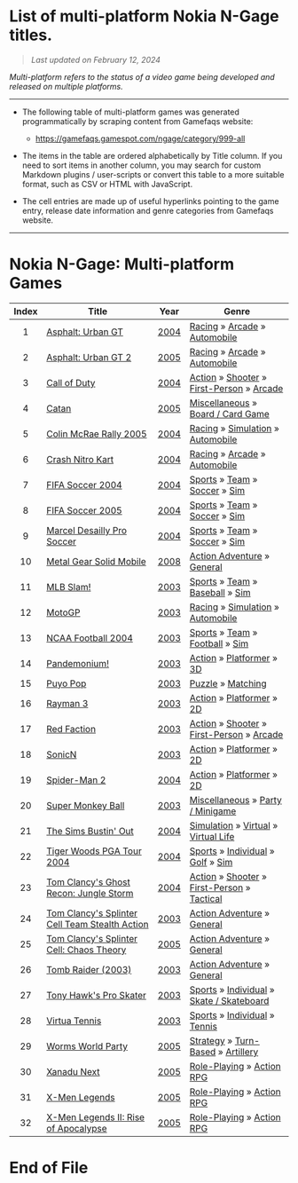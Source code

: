 ﻿# List of multi-platform Nokia N-Gage titles.

> *Last updated on February 12, 2024*

_Multi-platform refers to the status of a video game being developed and released on multiple platforms._

-----------------------------

 - The following table of multi-platform games was generated programmatically by scraping content from Gamefaqs website: 

    - https://gamefaqs.gamespot.com/ngage/category/999-all
      
 - The items in the table are ordered alphabetically by Title column. If you need to sort items in another column, you may search for custom Markdown plugins / user-scripts or convert this table to a more suitable format, such as CSV or HTML with JavaScript.

 - The cell entries are made up of useful hyperlinks pointing to the game entry, release date information and genre categories from Gamefaqs website.

-----------------------------
# Nokia N-Gage∶ Multi-platform Games
|Index|Title|Year|Genre|
|:--:|--|--|--|
|1|<a href="https://gamefaqs.gamespot.com/ngage/920928-asphalt-urban-gt" target="_blank" rel="noopener noreferrer">Asphalt: Urban GT</a>|<a href="https://gamefaqs.gamespot.com/ngage/920928-asphalt-urban-gt/data" target="_blank" rel="noopener noreferrer">2004</a>|<a href="https://gamefaqs.gamespot.com/ngage/category/47-racing" target="_blank" rel="noopener noreferrer">Racing</a> &raquo; <a href="https://gamefaqs.gamespot.com/ngage/category/314-racing-arcade" target="_blank" rel="noopener noreferrer">Arcade</a> &raquo; <a href="https://gamefaqs.gamespot.com/ngage/category/232-racing-arcade-automobile" target="_blank" rel="noopener noreferrer">Automobile</a>|
|2|<a href="https://gamefaqs.gamespot.com/ngage/930226-asphalt-urban-gt-2" target="_blank" rel="noopener noreferrer">Asphalt: Urban GT 2</a>|<a href="https://gamefaqs.gamespot.com/ngage/930226-asphalt-urban-gt-2/data" target="_blank" rel="noopener noreferrer">2005</a>|<a href="https://gamefaqs.gamespot.com/ngage/category/47-racing" target="_blank" rel="noopener noreferrer">Racing</a> &raquo; <a href="https://gamefaqs.gamespot.com/ngage/category/314-racing-arcade" target="_blank" rel="noopener noreferrer">Arcade</a> &raquo; <a href="https://gamefaqs.gamespot.com/ngage/category/232-racing-arcade-automobile" target="_blank" rel="noopener noreferrer">Automobile</a>|
|3|<a href="https://gamefaqs.gamespot.com/ngage/920343-call-of-duty" target="_blank" rel="noopener noreferrer">Call of Duty</a>|<a href="https://gamefaqs.gamespot.com/ngage/920343-call-of-duty/data" target="_blank" rel="noopener noreferrer">2004</a>|<a href="https://gamefaqs.gamespot.com/ngage/category/54-action" target="_blank" rel="noopener noreferrer">Action</a> &raquo; <a href="https://gamefaqs.gamespot.com/ngage/category/55-action-shooter" target="_blank" rel="noopener noreferrer">Shooter</a> &raquo; <a href="https://gamefaqs.gamespot.com/ngage/category/79-action-shooter-first-person" target="_blank" rel="noopener noreferrer">First-Person</a> &raquo; <a href="https://gamefaqs.gamespot.com/ngage/category/152-action-shooter-first-person-arcade" target="_blank" rel="noopener noreferrer">Arcade</a>|
|4|<a href="https://gamefaqs.gamespot.com/ngage/923899-catan" target="_blank" rel="noopener noreferrer">Catan</a>|<a href="https://gamefaqs.gamespot.com/ngage/923899-catan/data" target="_blank" rel="noopener noreferrer">2005</a>|<a href="https://gamefaqs.gamespot.com/ngage/category/49-miscellaneous" target="_blank" rel="noopener noreferrer">Miscellaneous</a> &raquo; <a href="https://gamefaqs.gamespot.com/ngage/category/227-miscellaneous-board-card-game" target="_blank" rel="noopener noreferrer">Board / Card Game</a>|
|5|<a href="https://gamefaqs.gamespot.com/ngage/921367-colin-mcrae-rally-2005" target="_blank" rel="noopener noreferrer">Colin McRae Rally 2005</a>|<a href="https://gamefaqs.gamespot.com/ngage/921367-colin-mcrae-rally-2005/data" target="_blank" rel="noopener noreferrer">2004</a>|<a href="https://gamefaqs.gamespot.com/ngage/category/47-racing" target="_blank" rel="noopener noreferrer">Racing</a> &raquo; <a href="https://gamefaqs.gamespot.com/ngage/category/315-racing-simulation" target="_blank" rel="noopener noreferrer">Simulation</a> &raquo; <a href="https://gamefaqs.gamespot.com/ngage/category/138-racing-simulation-automobile" target="_blank" rel="noopener noreferrer">Automobile</a>|
|6|<a href="https://gamefaqs.gamespot.com/ngage/919845-crash-nitro-kart" target="_blank" rel="noopener noreferrer">Crash Nitro Kart</a>|<a href="https://gamefaqs.gamespot.com/ngage/919845-crash-nitro-kart/data" target="_blank" rel="noopener noreferrer">2004</a>|<a href="https://gamefaqs.gamespot.com/ngage/category/47-racing" target="_blank" rel="noopener noreferrer">Racing</a> &raquo; <a href="https://gamefaqs.gamespot.com/ngage/category/314-racing-arcade" target="_blank" rel="noopener noreferrer">Arcade</a> &raquo; <a href="https://gamefaqs.gamespot.com/ngage/category/232-racing-arcade-automobile" target="_blank" rel="noopener noreferrer">Automobile</a>|
|7|<a href="https://gamefaqs.gamespot.com/ngage/919052-fifa-soccer-2004" target="_blank" rel="noopener noreferrer">FIFA Soccer 2004</a>|<a href="https://gamefaqs.gamespot.com/ngage/919052-fifa-soccer-2004/data" target="_blank" rel="noopener noreferrer">2004</a>|<a href="https://gamefaqs.gamespot.com/ngage/category/43-sports" target="_blank" rel="noopener noreferrer">Sports</a> &raquo; <a href="https://gamefaqs.gamespot.com/ngage/category/91-sports-team" target="_blank" rel="noopener noreferrer">Team</a> &raquo; <a href="https://gamefaqs.gamespot.com/ngage/category/100-sports-team-soccer" target="_blank" rel="noopener noreferrer">Soccer</a> &raquo; <a href="https://gamefaqs.gamespot.com/ngage/category/211-sports-team-soccer-sim" target="_blank" rel="noopener noreferrer">Sim</a>|
|8|<a href="https://gamefaqs.gamespot.com/ngage/920808-fifa-soccer-2005" target="_blank" rel="noopener noreferrer">FIFA Soccer 2005</a>|<a href="https://gamefaqs.gamespot.com/ngage/920808-fifa-soccer-2005/data" target="_blank" rel="noopener noreferrer">2004</a>|<a href="https://gamefaqs.gamespot.com/ngage/category/43-sports" target="_blank" rel="noopener noreferrer">Sports</a> &raquo; <a href="https://gamefaqs.gamespot.com/ngage/category/91-sports-team" target="_blank" rel="noopener noreferrer">Team</a> &raquo; <a href="https://gamefaqs.gamespot.com/ngage/category/100-sports-team-soccer" target="_blank" rel="noopener noreferrer">Soccer</a> &raquo; <a href="https://gamefaqs.gamespot.com/ngage/category/211-sports-team-soccer-sim" target="_blank" rel="noopener noreferrer">Sim</a>|
|9|<a href="https://gamefaqs.gamespot.com/ngage/918790-marcel-desailly-pro-soccer" target="_blank" rel="noopener noreferrer">Marcel Desailly Pro Soccer</a>|<a href="https://gamefaqs.gamespot.com/ngage/918790-marcel-desailly-pro-soccer/data" target="_blank" rel="noopener noreferrer">2004</a>|<a href="https://gamefaqs.gamespot.com/ngage/category/43-sports" target="_blank" rel="noopener noreferrer">Sports</a> &raquo; <a href="https://gamefaqs.gamespot.com/ngage/category/91-sports-team" target="_blank" rel="noopener noreferrer">Team</a> &raquo; <a href="https://gamefaqs.gamespot.com/ngage/category/100-sports-team-soccer" target="_blank" rel="noopener noreferrer">Soccer</a> &raquo; <a href="https://gamefaqs.gamespot.com/ngage/category/211-sports-team-soccer-sim" target="_blank" rel="noopener noreferrer">Sim</a>|
|10|<a href="https://gamefaqs.gamespot.com/ngage/272747-metal-gear-solid-mobile" target="_blank" rel="noopener noreferrer">Metal Gear Solid Mobile</a>|<a href="https://gamefaqs.gamespot.com/ngage/272747-metal-gear-solid-mobile/data" target="_blank" rel="noopener noreferrer">2008</a>|<a href="https://gamefaqs.gamespot.com/ngage/category/163-action-adventure" target="_blank" rel="noopener noreferrer">Action Adventure</a> &raquo; <a href="https://gamefaqs.gamespot.com/ngage/category/290-action-adventure-general" target="_blank" rel="noopener noreferrer">General</a>|
|11|<a href="https://gamefaqs.gamespot.com/ngage/918281-mlb-slam" target="_blank" rel="noopener noreferrer">MLB Slam!</a>|<a href="https://gamefaqs.gamespot.com/ngage/918281-mlb-slam/data" target="_blank" rel="noopener noreferrer">2003</a>|<a href="https://gamefaqs.gamespot.com/ngage/category/43-sports" target="_blank" rel="noopener noreferrer">Sports</a> &raquo; <a href="https://gamefaqs.gamespot.com/ngage/category/91-sports-team" target="_blank" rel="noopener noreferrer">Team</a> &raquo; <a href="https://gamefaqs.gamespot.com/ngage/category/94-sports-team-baseball" target="_blank" rel="noopener noreferrer">Baseball</a> &raquo; <a href="https://gamefaqs.gamespot.com/ngage/category/201-sports-team-baseball-sim" target="_blank" rel="noopener noreferrer">Sim</a>|
|12|<a href="https://gamefaqs.gamespot.com/ngage/918282-motogp" target="_blank" rel="noopener noreferrer">MotoGP</a>|<a href="https://gamefaqs.gamespot.com/ngage/918282-motogp/data" target="_blank" rel="noopener noreferrer">2003</a>|<a href="https://gamefaqs.gamespot.com/ngage/category/47-racing" target="_blank" rel="noopener noreferrer">Racing</a> &raquo; <a href="https://gamefaqs.gamespot.com/ngage/category/315-racing-simulation" target="_blank" rel="noopener noreferrer">Simulation</a> &raquo; <a href="https://gamefaqs.gamespot.com/ngage/category/138-racing-simulation-automobile" target="_blank" rel="noopener noreferrer">Automobile</a>|
|13|<a href="https://gamefaqs.gamespot.com/ngage/918985-ncaa-football-2004" target="_blank" rel="noopener noreferrer">NCAA Football 2004</a>|<a href="https://gamefaqs.gamespot.com/ngage/918985-ncaa-football-2004/data" target="_blank" rel="noopener noreferrer">2003</a>|<a href="https://gamefaqs.gamespot.com/ngage/category/43-sports" target="_blank" rel="noopener noreferrer">Sports</a> &raquo; <a href="https://gamefaqs.gamespot.com/ngage/category/91-sports-team" target="_blank" rel="noopener noreferrer">Team</a> &raquo; <a href="https://gamefaqs.gamespot.com/ngage/category/97-sports-team-football" target="_blank" rel="noopener noreferrer">Football</a> &raquo; <a href="https://gamefaqs.gamespot.com/ngage/category/205-sports-team-football-sim" target="_blank" rel="noopener noreferrer">Sim</a>|
|14|<a href="https://gamefaqs.gamespot.com/ngage/918283-pandemonium" target="_blank" rel="noopener noreferrer">Pandemonium!</a>|<a href="https://gamefaqs.gamespot.com/ngage/918283-pandemonium/data" target="_blank" rel="noopener noreferrer">2003</a>|<a href="https://gamefaqs.gamespot.com/ngage/category/54-action" target="_blank" rel="noopener noreferrer">Action</a> &raquo; <a href="https://gamefaqs.gamespot.com/ngage/category/56-action-platformer" target="_blank" rel="noopener noreferrer">Platformer</a> &raquo; <a href="https://gamefaqs.gamespot.com/ngage/category/85-action-platformer-3d" target="_blank" rel="noopener noreferrer">3D</a>|
|15|<a href="https://gamefaqs.gamespot.com/ngage/918284-puyo-pop" target="_blank" rel="noopener noreferrer">Puyo Pop</a>|<a href="https://gamefaqs.gamespot.com/ngage/918284-puyo-pop/data" target="_blank" rel="noopener noreferrer">2003</a>|<a href="https://gamefaqs.gamespot.com/ngage/category/173-puzzle" target="_blank" rel="noopener noreferrer">Puzzle</a> &raquo; <a href="https://gamefaqs.gamespot.com/ngage/category/283-puzzle-matching" target="_blank" rel="noopener noreferrer">Matching</a>|
|16|<a href="https://gamefaqs.gamespot.com/ngage/918792-rayman-3" target="_blank" rel="noopener noreferrer">Rayman 3</a>|<a href="https://gamefaqs.gamespot.com/ngage/918792-rayman-3/data" target="_blank" rel="noopener noreferrer">2003</a>|<a href="https://gamefaqs.gamespot.com/ngage/category/54-action" target="_blank" rel="noopener noreferrer">Action</a> &raquo; <a href="https://gamefaqs.gamespot.com/ngage/category/56-action-platformer" target="_blank" rel="noopener noreferrer">Platformer</a> &raquo; <a href="https://gamefaqs.gamespot.com/ngage/category/84-action-platformer-2d" target="_blank" rel="noopener noreferrer">2D</a>|
|17|<a href="https://gamefaqs.gamespot.com/ngage/918286-red-faction" target="_blank" rel="noopener noreferrer">Red Faction</a>|<a href="https://gamefaqs.gamespot.com/ngage/918286-red-faction/data" target="_blank" rel="noopener noreferrer">2003</a>|<a href="https://gamefaqs.gamespot.com/ngage/category/54-action" target="_blank" rel="noopener noreferrer">Action</a> &raquo; <a href="https://gamefaqs.gamespot.com/ngage/category/55-action-shooter" target="_blank" rel="noopener noreferrer">Shooter</a> &raquo; <a href="https://gamefaqs.gamespot.com/ngage/category/79-action-shooter-first-person" target="_blank" rel="noopener noreferrer">First-Person</a> &raquo; <a href="https://gamefaqs.gamespot.com/ngage/category/152-action-shooter-first-person-arcade" target="_blank" rel="noopener noreferrer">Arcade</a>|
|18|<a href="https://gamefaqs.gamespot.com/ngage/918288-sonicn" target="_blank" rel="noopener noreferrer">SonicN</a>|<a href="https://gamefaqs.gamespot.com/ngage/918288-sonicn/data" target="_blank" rel="noopener noreferrer">2003</a>|<a href="https://gamefaqs.gamespot.com/ngage/category/54-action" target="_blank" rel="noopener noreferrer">Action</a> &raquo; <a href="https://gamefaqs.gamespot.com/ngage/category/56-action-platformer" target="_blank" rel="noopener noreferrer">Platformer</a> &raquo; <a href="https://gamefaqs.gamespot.com/ngage/category/84-action-platformer-2d" target="_blank" rel="noopener noreferrer">2D</a>|
|19|<a href="https://gamefaqs.gamespot.com/ngage/920495-spider-man-2" target="_blank" rel="noopener noreferrer">Spider-Man 2</a>|<a href="https://gamefaqs.gamespot.com/ngage/920495-spider-man-2/data" target="_blank" rel="noopener noreferrer">2004</a>|<a href="https://gamefaqs.gamespot.com/ngage/category/54-action" target="_blank" rel="noopener noreferrer">Action</a> &raquo; <a href="https://gamefaqs.gamespot.com/ngage/category/56-action-platformer" target="_blank" rel="noopener noreferrer">Platformer</a> &raquo; <a href="https://gamefaqs.gamespot.com/ngage/category/84-action-platformer-2d" target="_blank" rel="noopener noreferrer">2D</a>|
|20|<a href="https://gamefaqs.gamespot.com/ngage/918289-super-monkey-ball" target="_blank" rel="noopener noreferrer">Super Monkey Ball</a>|<a href="https://gamefaqs.gamespot.com/ngage/918289-super-monkey-ball/data" target="_blank" rel="noopener noreferrer">2003</a>|<a href="https://gamefaqs.gamespot.com/ngage/category/49-miscellaneous" target="_blank" rel="noopener noreferrer">Miscellaneous</a> &raquo; <a href="https://gamefaqs.gamespot.com/ngage/category/181-miscellaneous-party-minigame" target="_blank" rel="noopener noreferrer">Party / Minigame</a>|
|21|<a href="https://gamefaqs.gamespot.com/ngage/919563-the-sims-bustin-out" target="_blank" rel="noopener noreferrer">The Sims Bustin' Out</a>|<a href="https://gamefaqs.gamespot.com/ngage/919563-the-sims-bustin-out/data" target="_blank" rel="noopener noreferrer">2004</a>|<a href="https://gamefaqs.gamespot.com/ngage/category/46-simulation" target="_blank" rel="noopener noreferrer">Simulation</a> &raquo; <a href="https://gamefaqs.gamespot.com/ngage/category/311-simulation-virtual" target="_blank" rel="noopener noreferrer">Virtual</a> &raquo; <a href="https://gamefaqs.gamespot.com/ngage/category/242-simulation-virtual-virtual-life" target="_blank" rel="noopener noreferrer">Virtual Life</a>|
|22|<a href="https://gamefaqs.gamespot.com/ngage/919242-tiger-woods-pga-tour-2004" target="_blank" rel="noopener noreferrer">Tiger Woods PGA Tour 2004</a>|<a href="https://gamefaqs.gamespot.com/ngage/919242-tiger-woods-pga-tour-2004/data" target="_blank" rel="noopener noreferrer">2004</a>|<a href="https://gamefaqs.gamespot.com/ngage/category/43-sports" target="_blank" rel="noopener noreferrer">Sports</a> &raquo; <a href="https://gamefaqs.gamespot.com/ngage/category/92-sports-individual" target="_blank" rel="noopener noreferrer">Individual</a> &raquo; <a href="https://gamefaqs.gamespot.com/ngage/category/98-sports-individual-golf" target="_blank" rel="noopener noreferrer">Golf</a> &raquo; <a href="https://gamefaqs.gamespot.com/ngage/category/207-sports-individual-golf-sim" target="_blank" rel="noopener noreferrer">Sim</a>|
|23|<a href="https://gamefaqs.gamespot.com/ngage/919267-tom-clancys-ghost-recon-jungle-storm" target="_blank" rel="noopener noreferrer">Tom Clancy's Ghost Recon: Jungle Storm</a>|<a href="https://gamefaqs.gamespot.com/ngage/919267-tom-clancys-ghost-recon-jungle-storm/data" target="_blank" rel="noopener noreferrer">2004</a>|<a href="https://gamefaqs.gamespot.com/ngage/category/54-action" target="_blank" rel="noopener noreferrer">Action</a> &raquo; <a href="https://gamefaqs.gamespot.com/ngage/category/55-action-shooter" target="_blank" rel="noopener noreferrer">Shooter</a> &raquo; <a href="https://gamefaqs.gamespot.com/ngage/category/79-action-shooter-first-person" target="_blank" rel="noopener noreferrer">First-Person</a> &raquo; <a href="https://gamefaqs.gamespot.com/ngage/category/156-action-shooter-first-person-tactical" target="_blank" rel="noopener noreferrer">Tactical</a>|
|24|<a href="https://gamefaqs.gamespot.com/ngage/918809-tom-clancys-splinter-cell-team-stealth-action" target="_blank" rel="noopener noreferrer">Tom Clancy's Splinter Cell Team Stealth Action</a>|<a href="https://gamefaqs.gamespot.com/ngage/918809-tom-clancys-splinter-cell-team-stealth-action/data" target="_blank" rel="noopener noreferrer">2003</a>|<a href="https://gamefaqs.gamespot.com/ngage/category/163-action-adventure" target="_blank" rel="noopener noreferrer">Action Adventure</a> &raquo; <a href="https://gamefaqs.gamespot.com/ngage/category/290-action-adventure-general" target="_blank" rel="noopener noreferrer">General</a>|
|25|<a href="https://gamefaqs.gamespot.com/ngage/921915-tom-clancys-splinter-cell-chaos-theory" target="_blank" rel="noopener noreferrer">Tom Clancy's Splinter Cell: Chaos Theory</a>|<a href="https://gamefaqs.gamespot.com/ngage/921915-tom-clancys-splinter-cell-chaos-theory/data" target="_blank" rel="noopener noreferrer">2005</a>|<a href="https://gamefaqs.gamespot.com/ngage/category/163-action-adventure" target="_blank" rel="noopener noreferrer">Action Adventure</a> &raquo; <a href="https://gamefaqs.gamespot.com/ngage/category/290-action-adventure-general" target="_blank" rel="noopener noreferrer">General</a>|
|26|<a href="https://gamefaqs.gamespot.com/ngage/918291-tomb-raider-2003" target="_blank" rel="noopener noreferrer">Tomb Raider (2003)</a>|<a href="https://gamefaqs.gamespot.com/ngage/918291-tomb-raider-2003/data" target="_blank" rel="noopener noreferrer">2003</a>|<a href="https://gamefaqs.gamespot.com/ngage/category/163-action-adventure" target="_blank" rel="noopener noreferrer">Action Adventure</a> &raquo; <a href="https://gamefaqs.gamespot.com/ngage/category/290-action-adventure-general" target="_blank" rel="noopener noreferrer">General</a>|
|27|<a href="https://gamefaqs.gamespot.com/ngage/918292-tony-hawks-pro-skater" target="_blank" rel="noopener noreferrer">Tony Hawk's Pro Skater</a>|<a href="https://gamefaqs.gamespot.com/ngage/918292-tony-hawks-pro-skater/data" target="_blank" rel="noopener noreferrer">2003</a>|<a href="https://gamefaqs.gamespot.com/ngage/category/43-sports" target="_blank" rel="noopener noreferrer">Sports</a> &raquo; <a href="https://gamefaqs.gamespot.com/ngage/category/92-sports-individual" target="_blank" rel="noopener noreferrer">Individual</a> &raquo; <a href="https://gamefaqs.gamespot.com/ngage/category/102-sports-individual-skate-skateboard" target="_blank" rel="noopener noreferrer">Skate / Skateboard</a>|
|28|<a href="https://gamefaqs.gamespot.com/ngage/918293-virtua-tennis" target="_blank" rel="noopener noreferrer">Virtua Tennis</a>|<a href="https://gamefaqs.gamespot.com/ngage/918293-virtua-tennis/data" target="_blank" rel="noopener noreferrer">2003</a>|<a href="https://gamefaqs.gamespot.com/ngage/category/43-sports" target="_blank" rel="noopener noreferrer">Sports</a> &raquo; <a href="https://gamefaqs.gamespot.com/ngage/category/92-sports-individual" target="_blank" rel="noopener noreferrer">Individual</a> &raquo; <a href="https://gamefaqs.gamespot.com/ngage/category/101-sports-individual-tennis" target="_blank" rel="noopener noreferrer">Tennis</a>|
|29|<a href="https://gamefaqs.gamespot.com/ngage/920902-worms-world-party" target="_blank" rel="noopener noreferrer">Worms World Party</a>|<a href="https://gamefaqs.gamespot.com/ngage/920902-worms-world-party/data" target="_blank" rel="noopener noreferrer">2005</a>|<a href="https://gamefaqs.gamespot.com/ngage/category/45-strategy" target="_blank" rel="noopener noreferrer">Strategy</a> &raquo; <a href="https://gamefaqs.gamespot.com/ngage/category/59-strategy-turn-based" target="_blank" rel="noopener noreferrer">Turn-Based</a> &raquo; <a href="https://gamefaqs.gamespot.com/ngage/category/307-strategy-turn-based-artillery" target="_blank" rel="noopener noreferrer">Artillery</a>|
|30|<a href="https://gamefaqs.gamespot.com/ngage/920811-xanadu-next" target="_blank" rel="noopener noreferrer">Xanadu Next</a>|<a href="https://gamefaqs.gamespot.com/ngage/920811-xanadu-next/data" target="_blank" rel="noopener noreferrer">2005</a>|<a href="https://gamefaqs.gamespot.com/ngage/category/48-role-playing" target="_blank" rel="noopener noreferrer">Role-Playing</a> &raquo; <a href="https://gamefaqs.gamespot.com/ngage/category/73-role-playing-action-rpg" target="_blank" rel="noopener noreferrer">Action RPG</a>|
|31|<a href="https://gamefaqs.gamespot.com/ngage/922913-x-men-legends" target="_blank" rel="noopener noreferrer">X-Men Legends</a>|<a href="https://gamefaqs.gamespot.com/ngage/922913-x-men-legends/data" target="_blank" rel="noopener noreferrer">2005</a>|<a href="https://gamefaqs.gamespot.com/ngage/category/48-role-playing" target="_blank" rel="noopener noreferrer">Role-Playing</a> &raquo; <a href="https://gamefaqs.gamespot.com/ngage/category/73-role-playing-action-rpg" target="_blank" rel="noopener noreferrer">Action RPG</a>|
|32|<a href="https://gamefaqs.gamespot.com/ngage/930655-x-men-legends-ii-rise-of-apocalypse" target="_blank" rel="noopener noreferrer">X-Men Legends II: Rise of Apocalypse</a>|<a href="https://gamefaqs.gamespot.com/ngage/930655-x-men-legends-ii-rise-of-apocalypse/data" target="_blank" rel="noopener noreferrer">2005</a>|<a href="https://gamefaqs.gamespot.com/ngage/category/48-role-playing" target="_blank" rel="noopener noreferrer">Role-Playing</a> &raquo; <a href="https://gamefaqs.gamespot.com/ngage/category/73-role-playing-action-rpg" target="_blank" rel="noopener noreferrer">Action RPG</a>|

# End of File